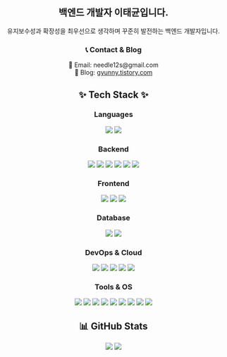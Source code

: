 <div align="center">
  <h2>백엔드 개발자 이태균입니다.</h2>
  <p>유지보수성과 확장성을 최우선으로 생각하며 꾸준히 발전하는 백엔드 개발자입니다.</p>

  <h3>📞 Contact & Blog</h3>
  📧 Email: needle12s@gmail.com
  <br>
  📖 Blog: <a href="https://gyunny.tistory.com" target="_blank">gyunny.tistory.com</a>

  <h2>✨ Tech Stack ✨</h2>
  
  <h3>Languages</h3>
  <img src="https://img.shields.io/badge/JAVA-007396?style=for-the-badge&logo=openjdk&logoColor=white">
  <img src="https://img.shields.io/badge/JavaScript-F7DF1E?style=for-the-badge&logo=javascript&logoColor=black">

  <h3>Backend</h3>
  <img src="https://img.shields.io/badge/Spring-6DB33F?style=for-the-badge&logo=spring&logoColor=white">
  <img src="https://img.shields.io/badge/Spring_Boot-6DB33F?style=for-the-badge&logo=springboot&logoColor=white">
  <img src="https://img.shields.io/badge/Spring_JPA-6DB33F?style=for-the-badge&logo=spring&logoColor=white">
  <img src="https://img.shields.io/badge/JSP-6DB33F?style=for-the-badge&logo=java&logoColor=white">
  <img src="https://img.shields.io/badge/Querydsl-0769AD?style=for-the-badge&logo=java&logoColor=white">
  <img src="https://img.shields.io/badge/MyBatis-000000?style=for-the-badge&logo=java&logoColor=white">

  <h3>Frontend</h3>
  <img src="https://img.shields.io/badge/HTML5-E34F26?style=for-the-badge&logo=html5&logoColor=white">
  <img src="https://img.shields.io/badge/CSS3-1572B6?style=for-the-badge&logo=css3&logoColor=white">
  <img src="https://img.shields.io/badge/jQuery-0769AD?style=for-the-badge&logo=jquery&logoColor=white">

  <h3>Database</h3>
  <img src="https://img.shields.io/badge/MySQL-4479A1?style=for-the-badge&logo=mysql&logoColor=white">
  <img src="https://img.shields.io/badge/PostgreSQL-4169E1?style=for-the-badge&logo=postgresql&logoColor=white">

  <h3>DevOps & Cloud</h3>
  <img src="https://img.shields.io/badge/AWS-232F3E?style=for-the-badge&logo=amazonaws&logoColor=white">
  <img src="https://img.shields.io/badge/EC2-FF9900?style=for-the-badge&logo=amazonec2&logoColor=white">
  <img src="https://img.shields.io/badge/S3-569A31?style=for-the-badge&logo=amazons3&logoColor=white">
  <img src="https://img.shields.io/badge/RDS-527FFF?style=for-the-badge&logo=amazonrds&logoColor=white">
  <img src="https://img.shields.io/badge/Docker-2496ED?style=for-the-badge&logo=docker&logoColor=white">

  <h3>Tools & OS</h3>
  <img src="https://img.shields.io/badge/Eclipse_IDE-2C2255?style=for-the-badge&logo=eclipse&logoColor=white">
  <img src="https://img.shields.io/badge/IntelliJ_IDEA-000000?style=for-the-badge&logo=intellijidea&logoColor=white">
  <img src="https://img.shields.io/badge/SVN-809CC9?style=for-the-badge&logo=subversion&logoColor=white">
  <img src="https://img.shields.io/badge/GitHub-181717?style=for-the-badge&logo=github&logoColor=white">
  <img src="https://img.shields.io/badge/GitHub_Actions-2088FF?style=for-the-badge&logo=githubactions&logoColor=white">
  <img src="https://img.shields.io/badge/Notion-000000?style=for-the-badge&logo=notion&logoColor=white">
  <img src="https://img.shields.io/badge/Slack-4A154B?style=for-the-badge&logo=slack&logoColor=white">
  <img src="https://img.shields.io/badge/Jira-0052CC?style=for-the-badge&logo=jira&logoColor=white">
  <img src="https://img.shields.io/badge/Linux-FCC624?style=for-the-badge&logo=linux&logoColor=black">

  <h2>📊 GitHub Stats</h2>
  <img src="https://github-readme-stats.vercel.app/api/top-langs/?username=taegyun1995&layout=compact&theme=tokyonight">
  <img src="https://github-readme-stats.vercel.app/api?username=taegyun1995&theme=tokyonight&show_icons=true">
</div>
